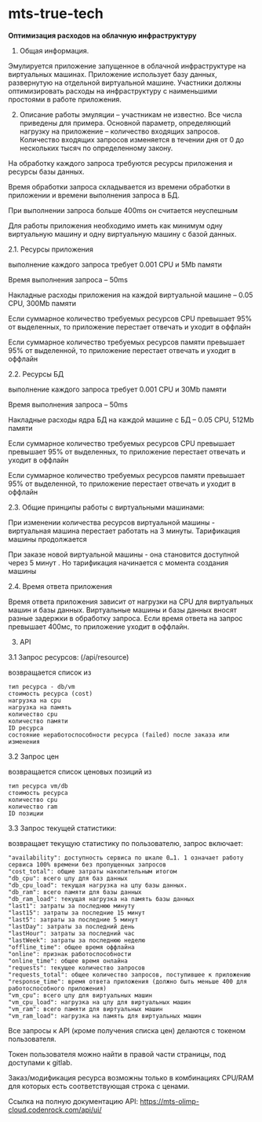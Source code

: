 # mts-true-tech

 

**Оптимизация расходов на облачную инфраструктуру**

1. Общая информация.

Эмулируется приложение запущенное в облачной инфраструктуре на виртуальных машинах. Приложение использует базу данных, развернутую на отдельной виртуальной машине. Участники должны оптимизировать расходы на инфраструктуру с наименьшими простоями в работе приложения.

2. Описание работы эмуляции – участникам не известно. Все числа приведены для примера. Основной параметр, определяющий нагрузку на приложение – количество входящих запросов. Количество входящих запросов изменяется в течении дня от 0 до нескольких тысяч по определенному закону.

На обработку каждого запроса требуются ресурсы приложения и ресурсы базы данных.

Время обработки запроса складывается из времени обработки в приложении и времени выполнения запроса в БД.

При выполнении запроса больше 400ms он считается неуспешным

Для работы приложения необходимо иметь как минимум одну виртуальную машину и одну виртуальную машину с базой данных.

2.1. Ресурсы приложения

выполнение каждого запроса требует 0.001 CPU и 5Mb памяти

Время выполнения запроса – 50ms

Накладные расходы приложения на каждой виртуальной машине – 0.05 CPU, 300Mb памяти

Если суммарное количество требуемых ресурсов CPU превышает 95% от выделенных, то приложение перестает отвечать и уходит в оффлайн

Если суммарное количество требуемых ресурсов памяти превышает 95% от выделенной, то приложение перестает отвечать и уходит в оффлайн

2.2. Ресурсы БД

выполнение каждого запроса требует 0.001 CPU и 30Mb памяти

Время выполнения запроса – 50ms

Накладные расходы ядра БД на каждой машине с БД – 0.05 CPU, 512Mb памяти

Если суммарное количество требуемых ресурсов CPU превышает превышает 95% от выделенных, то приложение перестает отвечать и уходит в оффлайн

Если суммарное количество требуемых ресурсов памяти превышает 95% от выделенной, то приложение перестает отвечать и уходит в оффлайн

2.3. Общие принципы работы с виртуальными машинами:

При изменении количества ресурсов виртуальной машины - виртуальная машина перестает работать на 3 минуты. Тарификация машины продолжается

При заказе новой виртуальной машины - она становится доступной через 5 минут . Но тарификация начинается с момента создания машины

2.4. Время ответа приложения

Время ответа приложения зависит от нагрузки на CPU для виртуальных машин и базы данных. Виртуальные машины и базы данных вносят разные задержки в обработку запроса. Если время ответа на запрос превышает 400мс, то приложение уходит в оффлайн.

3. API

3.1 Запрос ресурсов: (/api/resource)

возвращается список из

    тип ресурса - db/vm
    стоимость ресурса (cost)
    нагрузка на cpu
    нагрузка на память
    количество cpu
    количество памяти
    ID ресурса
    состояние неработоспособности ресурса (failed) после заказа или изменения

3.2 Запрос цен

возвращается список ценовых позиций из

    тип ресурса vm/db
    стоимость ресурса
    количество cpu
    количество ram
    ID позиции

3.3 Запрос текущей статистики:

возвращает текущую статистику по пользователю, запрос включает:

    "availability": доступность сервиса по шкале 0…1. 1 означает работу сервиса 100% времени без пропущенных запросов
    "cost_total": общие затраты накопительным итогом
    "db_cpu": всего цпу для баз данных
    "db_cpu_load": текущая нагрузка на цпу базы данных.
    "db_ram": всего памяти для базы данных
    "db_ram_load": текущая нагрузка на память базы данных
    "last1": затраты за последнюю минуту
    "last15": затраты за последние 15 минут
    "last5": затраты за последние 5 минут
    "lastDay": затраты за последний день
    "lastHour": затраты за последний час
    "lastWeek": затраты за последнюю неделю
    "offline_time": общее время оффлайна
    "online": признак работоспособности
    "online_time": общее время онлайна
    "requests": текущее количество запросов
    "requests_total": общее количество запросов, поступившее к приложению
    "response_time": время ответа приложения (должно быть меньше 400 для работоспособного приложения)
    "vm_cpu": всего цпу для виртуальных машин
    "vm_cpu_load": нагрузка на цпу для виртуальных машин
    "vm_ram": всего памяти для виртуальных машин
    "vm_ram_load": нагрузка на память для виртуальных машин

Все запросы к API (кроме получения списка цен) делаются с токеном пользователя.

Токен пользователя можно найти в правой части страницы, под доступами к gitlab.

Заказ/модификация ресурса возможны только в комбинациях CPU/RAM для которых есть соответствующая строка с ценами.

Ссылка на полную документацию API: https://mts-olimp-cloud.codenrock.com/api/ui/





